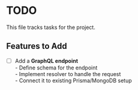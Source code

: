 # TODO

This file tracks tasks for the project.

## Features to Add

- [ ] Add a **GraphQL endpoint**  
       - Define schema for the endpoint  
       - Implement resolver to handle the request  
       - Connect it to existing Prisma/MongoDB setup

